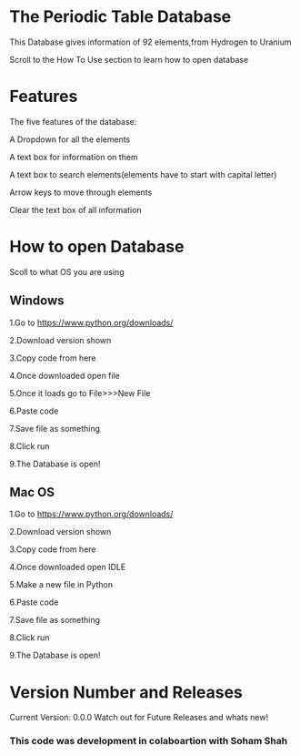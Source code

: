 # The Periodic Table Database

This Database gives information of 92 elements,from Hydrogen to Uranium 

Scroll to the How To Use section to learn how to open database

# Features

The five features of the database:

A Dropdown for all the elements

A text box for information on them

A text box to search elements(elements have to start with capital letter)

Arrow keys to move through elements

Clear the text box of all information

# How to open Database

Scoll to what OS you are using

## Windows
1.Go to https://www.python.org/downloads/

2.Download version shown

3.Copy code from here

4.Once downloaded open file

5.Once it loads go to File>>>New File

6.Paste code

7.Save file as something

8.Click run 

9.The Database is open!

## Mac OS
1.Go to https://www.python.org/downloads/

2.Download version shown

3.Copy code from here

4.Once downloaded open IDLE

5.Make a new file in Python

6.Paste code

7.Save file as something

8.Click run 

9.The Database is open!

# Version Number and Releases
 Current Version: 0.0.0
 Watch out for Future Releases and whats new!

### This code was development in colaboartion with Soham Shah
